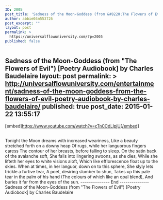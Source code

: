 ```yaml
---
ID: 2005
post_title: 'Sadness of the Moon-Goddess (from &#8220;The Flowers of Evil&#8221;) [Poetry Audiobook] by Charles Baudelaire'
author: abbie04m553726
post_excerpt: ""
layout: post
permalink: >
  https://universalflowuniversity.com/?p=2005
published: false
---
```

Sadness of the Moon-Goddess (from "The Flowers of Evil") [Poetry Audiobook] by Charles Baudelaire
layout: post
permalink: >
  http://universalflowuniversity.com/entertainment/sadness-of-the-moon-goddess-from-the-flowers-of-evil-poetry-audiobook-by-charles-baudelaire/
published: true
post_date: 2015-01-22 13:55:17
---
[embed]https://www.youtube.com/watch?v=cTn0CdLlpjU[/embed]</br></br>
<p>Tonight the Moon dreams with increased weariness,
Like a beauty stretched forth on a downy heap
Of rugs, while her languorous fingers caress
The contour of her breasts, before falling to sleep.
On the satin back of the avalanche soft,
She falls into lingering swoons, as she dies,
While she lifteth her eyes to white visions aloft,
Which like efflorescence float up to the skies.
When at times, in her languor, down on to this sphere,
She slyly lets trickle a furtive tear,
A poet, desiring slumber to shun,
Takes up this pale tear in the palm of his hand
(The colours of which like an opal blend),
And buries it far from the eyes of the sun.
--------------- End ---------------
Sadness of the Moon-Goddess (from "The Flowers of Evil") [Poetry Audiobook] by Charles Baudelaire</p>